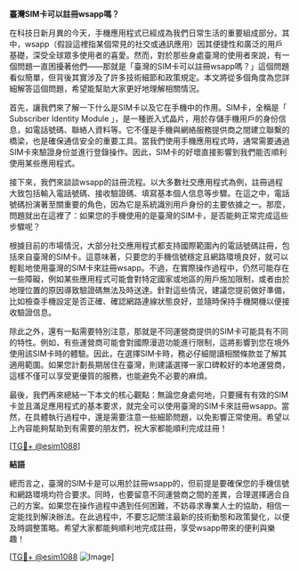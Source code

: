 **臺灣SIM卡可以註冊wsapp嗎？**

在科技日新月異的今天，手機應用程式已經成為我們日常生活的重要組成部分。其中，wsapp（假設這裡指某個常見的社交或通訊應用）因其便捷性和廣泛的用戶基礎，深受全球眾多使用者的喜愛。然而，對於那些身處臺灣的使用者來說，有一個問題一直困擾著他們——那就是「臺灣的SIM卡可以註冊wsapp嗎？」這個問題看似簡單，但背後其實涉及了許多技術細節和政策規定。本文將從多個角度為您詳細解答這個問題，希望能幫助大家更好地理解相關情況。

首先，讓我們來了解一下什么是SIM卡以及它在手機中的作用。SIM卡，全稱是「 Subscriber Identity Module 」，是一種嵌入式晶片，用於存儲手機用戶的身份信息，如電話號碼、聯絡人資料等。它不僅是手機與網絡服務提供商之間建立聯繫的橋梁，也是確保通信安全的重要工具。當我們使用手機應用程式時，通常需要通過SIM卡來驗證身份並進行登錄操作。因此，SIM卡的好壞直接影響到我們能否順利使用某些應用程式。

接下來，我們來談談wsapp的註冊流程。以大多數社交應用程式為例，註冊過程大致包括輸入電話號碼、接收驗證碼、填寫基本個人信息等步驟。在這之中，電話號碼扮演著至關重要的角色，因為它是系統識別用戶身份的主要依據之一。那麼，問題就出在這裡了：如果您的手機使用的是臺灣的SIM卡，是否能夠正常完成這些步驟呢？

根據目前的市場情況，大部分社交應用程式都支持國際範圍內的電話號碼註冊，包括來自臺灣的SIM卡。這意味著，只要您的手機信號穩定且網路環境良好，就可以輕鬆地使用臺灣的SIM卡來註冊wsapp。不過，在實際操作過程中，仍然可能存在一些障礙，例如某些應用程式可能會對特定國家或地區的用戶施加限制，或者由於地理位置的原因導致驗證碼無法及時送達。針對這些情況，建議您提前做好準備，比如檢查手機設定是否正確、確認網路連線狀態良好，並隨時保持手機開機以便接收驗證信息。

除此之外，還有一點需要特別注意，那就是不同運營商提供的SIM卡可能具有不同的特性。例如，有些運營商可能會對國際漫遊功能進行限制，這將影響到您在境外使用該SIM卡時的體驗。因此，在選擇SIM卡時，務必仔細閱讀相關條款並了解其適用範圍。如果您計劃長期居住在臺灣，則建議選擇一家口碑較好的本地運營商，這樣不僅可以享受更優質的服務，也能避免不必要的麻煩。

最後，我們再來總結一下本文的核心觀點：無論您身處何地，只要擁有有效的SIM卡並且滿足應用程式的基本要求，就完全可以使用臺灣的SIM卡來註冊wsapp。當然，在具體執行過程中，還是需要注意一些細節問題，以免影響正常使用。希望以上內容能夠幫助到有需要的朋友們，祝大家都能順利完成註冊！

[[TG💪+ @esim1088](https://t.me/s/esim1088)]

**結語**

總而言之，臺灣的SIM卡是可以用於註冊wsapp的，但前提是要確保您的手機信號和網路環境均符合要求。同時，也要留意不同運營商之間的差異，合理選擇適合自己的方案。如果您在操作過程中遇到任何困難，不妨尋求專業人士的協助，相信一定能找到解決辦法。在此過程中，不要忘記關注最新的技術動態和政策變化，以便及時調整策略。希望大家都能夠順利地完成註冊，享受wsapp帶來的便利與樂趣！

[[TG💪+ @esim1088](https://t.me/s/esim1088) ![Image](https://i.postimg.cc/4NQfJmqS/Snipaste-2025-05-13-00-14-12.png)]
